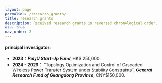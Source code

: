 ```yaml
---
layout: page
permalink: /research_grants/
title: research grants
description: Received research grants in reversed chronological order. 
nav: true
nav_order: 2
---
```


#### principal investigator:
- **2023**：_**PolyU Start-Up Fund**_, HK$ 250,000. 
- **2024 - 2026**： “Topology Optimization and Control of Cascaded Wireless Power Transfer System under Stability Constraints”, _**General Research Fund of Guangdong Province**_, CNY$150,000.
